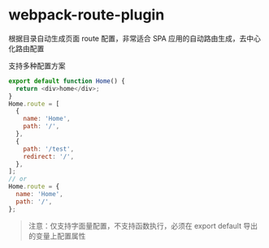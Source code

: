 # webpack-route-plugin

根据目录自动生成页面 route 配置，非常适合 SPA 应用的自动路由生成，去中心化路由配置

支持多种配置方案

```js
export default function Home() {
  return <div>home</div>;
}
Home.route = [
  {
    name: 'Home',
    path: '/',
  },
  {
    path: '/test',
    redirect: '/',
  },
];
// or
Home.route = {
  name: 'Home',
  path: '/',
};
```

> 注意：仅支持字面量配置，不支持函数执行，必须在 export default 导出的变量上配置属性
